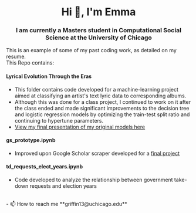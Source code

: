 <h1 align="center">Hi 👋, I'm Emma</h1>
<h3 align="center">I am currently a Masters student in Computational Social Science at the University of Chicago</h3>

This is an example of some of my past coding work, as detailed on my resume.
<br>
This Repo contains: <br>
#### Lyrical Evolution Through the Eras
- This folder contains code developed for a machine-learning project aimed at classifying an artist's text lyric data to corresponding albums.
- Although this was done for a class project, I continued to work on it after the class ended and made significant improvements to the decision tree and logistic regression models by optimizing the train-test split ratio and continuing to hypertune parameters.
- [View my final presentation of my original models here](https://drive.google.com/file/d/1fPmn6hGo1cZZg9i0ix8f2uSX2BnSArHA/view)
#### gs_prototype.ipynb
   - Improved upon Google Scholar scraper developed for a [final project](https://github.com/macs30122-winter24/final-project-aepy)
#### td_requests_elect_years.ipynb 
   - Code developed to analyze the relationship between government take-down requests and election years
<br>
- 📫 How to reach me **griffin13@uchicago.edu**
